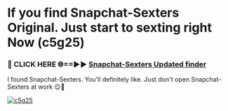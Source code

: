 # If you find Snapchat-Sexters Original. Just start to sexting right Now (c5g25)

<h3>🔴 CLICK HERE 🌐==►► <a href="https://tinyurl.com/mtbk5fxa" rel="nofollow">Snapchat-Sexters Updated finder</a></h3>

I found Snapchat-Sexters. You'll definitely like. Just don't open Snapchat-Sexters at work 😉💬

[![c5g25](https://i.imgur.com/Q8WKrnY.jpeg)](https://tinyurl.com/mtbk5fxa)

